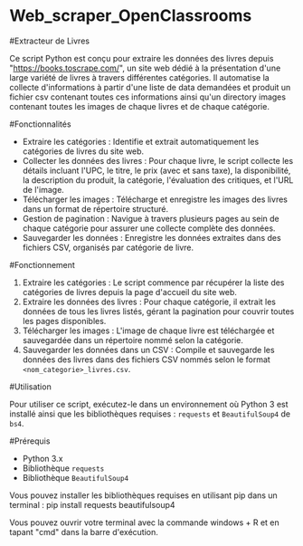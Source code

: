 # Web_scraper_OpenClassrooms

#Extracteur de Livres

Ce script Python est conçu pour extraire les données des livres depuis "https://books.toscrape.com/", un site web dédié à la présentation d'une large variété de livres à travers différentes catégories. Il automatise la collecte d'informations à partir d'une liste de data demandées et produit un fichier csv contenant toutes ces informations ainsi qu'un directory images contenant toutes les images de chaque livres et de chaque catégorie.

#Fonctionnalités

- Extraire les catégories : Identifie et extrait automatiquement les catégories de livres du site web.
- Collecter les données des livres : Pour chaque livre, le script collecte les détails incluant l'UPC, le titre, le prix (avec et sans taxe), la disponibilité, la description du produit, la catégorie, l'évaluation des critiques, et l'URL de l'image.
- Télécharger les images : Télécharge et enregistre les images des livres dans un format de répertoire structuré.
- Gestion de pagination : Navigue à travers plusieurs pages au sein de chaque catégorie pour assurer une collecte complète des données.
- Sauvegarder les données : Enregistre les données extraites dans des fichiers CSV, organisés par catégorie de livre.

#Fonctionnement

1. Extraire les catégories : Le script commence par récupérer la liste des catégories de livres depuis la page d'accueil du site web.
2. Extraire les données des livres : Pour chaque catégorie, il extrait les données de tous les livres listés, gérant la pagination pour couvrir toutes les pages disponibles.
3. Télécharger les images : L'image de chaque livre est téléchargée et sauvegardée dans un répertoire nommé selon la catégorie.
4. Sauvegarder les données dans un CSV : Compile et sauvegarde les données des livres dans des fichiers CSV nommés selon le format `<nom_categorie>_livres.csv`.

#Utilisation

Pour utiliser ce script, exécutez-le dans un environnement où Python 3 est installé ainsi que les bibliothèques requises : `requests` et `BeautifulSoup4` de `bs4`.

#Prérequis

- Python 3.x
- Bibliothèque `requests`
- Bibliothèque `BeautifulSoup4`

Vous pouvez installer les bibliothèques requises en utilisant pip dans un terminal : pip install requests beautifulsoup4

Vous pouvez ouvrir votre terminal avec la commande windows + R et en tapant "cmd" dans la barre d'exécution.
